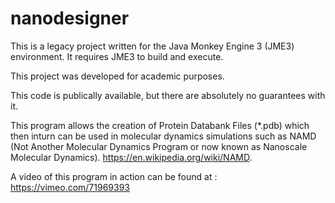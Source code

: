 # nanodesigner

This is a legacy project written for the Java Monkey Engine 3 (JME3) environment. It requires JME3 to build and execute.

This project was developed for academic purposes.

This code is publically available, but there are absolutely no guarantees with it.

This program allows the creation of Protein Databank Files (*.pdb) which then inturn can be used in molecular dynamics simulations such as NAMD (Not Another Molecular Dynamics Program or now known as Nanoscale Molecular Dynamics). https://en.wikipedia.org/wiki/NAMD.

A video of this program in action can be found at : https://vimeo.com/71969393
